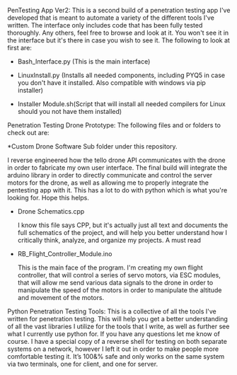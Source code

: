 
PenTesting App Ver2:
      This is a second build of a penetration testing app I've developed that is meant to automate     a variety of the different tools I've written. The interface only includes code that has been fully tested thoroughly. Any others,  feel free to browse and look at it. You won't see it in the interface but it's there in case you wish to see it. The following to look at first are:

* Bash_Interface.py (This is the main interface)
      
* LinuxInstall.py (Installs all needed components, including PYQ5 in case you don't have it installed. Also compatible with windows via pip installer)
      
* Installer Module.sh(Script that will install all needed compilers for Linux should you not have them installed)

Penetration Testing Drone Prototype:
       The following files and or folders to check out are:
      
*Custom Drone Software Sub folder under this repository. 

I reverse engineered how the tello drone API communicates with the drone in order to fabricate my own user interface. The final build will integrate the arduino library in order to directly communicate and control the server motors for the drone, as well as allowing me to properly integrate the pentesting app with it. This has a lot to do with python which is what you're looking for. Hope this helps.
       
* Drone Schematics.cpp

    I know this file says CPP, but it's actually just all text and documents the full schematics of the project, and will help you better understand how I critically think,         analyze, and organize my projects. A must read
       
* RB_Flight_Controller_Module.ino
              
    This is the main face of the program. I'm creating my own flight controller, that will control a series of servo motors, via ESC modules, that will allow me send various         data signals to the drone in order to manipulate the speed of the motors in order to manipulate the altitude and movement of the motors. 

Python Penetration Testing Tools:
      This is a collective of all the tools I've written for penetration testing. This will help you get a better understanding of all the vast libraries I utilize for the tools that I write, as well as further see what I currently use python for. If you have any questions let me know of course. I have a special copy of a reverse shell for testing on both separate systems on a network, however I left it out in order to make people more comfortable testing it. It’s 100&% safe and only works on the same system via two terminals, one for client, and one for server.
